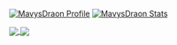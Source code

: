 [![MavysDraon Profile](https://github-readme-stats.vercel.app/api?username=MavysDraon&theme=tokyonight)](https://github.com/MavysDraon/MavysDraon/) 
[![MavysDraon Stats](https://github-readme-stats.vercel.app/api/top-langs/?username=MavysDraon&theme=tokyonight)](https://github.com/MavysDraon/MavysDraon/)

<a href="https://github.com/MavysDraon/EnderCraft">
  <img align="center" src="https://github-readme-stats.vercel.app/api/pin/?username=MavysDraon&repo=EnderCraft&theme=tokyonight" />
</a>
<a href="https://github.com/MavysDraon/MavysDraon">
  <img align="center" src="https://github-readme-stats.vercel.app/api/pin/?username=MavysDraon&repo=MavysDraon&theme=tokyonight" />
</a>
<br></br>

<!-- # MavysDraon

<p>☕️ | Java developer</p>
<p>💻 | JavaScript developer</p>
<p>📋 | Html developer</p>
<p>📐 | Css developer</p>

[![MavysDraon's GitHub stats](https://github-readme-stats.vercel.app/api?username=MavysDraon&theme=tokyonight)](https://github.com/anuraghazra/github-readme-stats)
[⠀](https://github.com/MavysDraon)
[![MavysDraon's GitHub stats](https://github-readme-stats.vercel.app/api/top-langs/?username=MavysDraon&theme=tokyonight)](https://github.com/MavysDraon/MavysDraon/)

<div>
  <a href="https://github.com/YumaHisai/">
    <img height="350" src="https://i.imgur.com/OUXal4M.png">
  </a>
  ⠀⠀⠀
  <a href="https://github.com/SpeedersCoders">⠀⠀⠀
    <img height="140" src="https://i.imgur.com/Fpll68w.png">
  </a>
    ⠀⠀⠀
  <a href="https://github.com/MavysDraon/">⠀⠀⠀
    <img height="350" src="https://i.imgur.com/ge0064W.png">
  </a>
</div> -->

<!-- <a href="https://github.com/MavysDraon/Gangs">
  <img align="center" src="https://github-readme-stats.vercel.app/api/pin/?username=MavysDraon&repo=Gangs&theme=tokyonight" />
</a> -->
